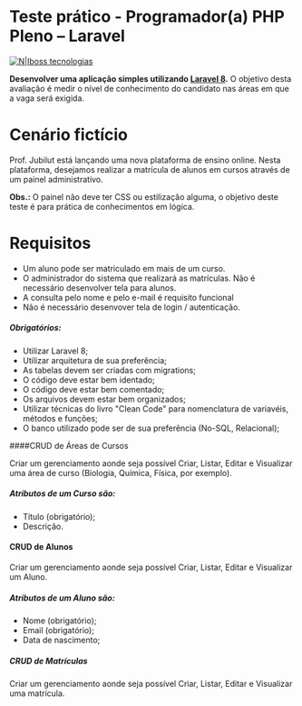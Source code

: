 # Teste prático - Programador(a) PHP Pleno – Laravel

[![N|Iboss tecnologias](https://ibosstecnologias.com/assets/img/header_logo.svg)](https://ibosstecnologias.com/)

**Desenvolver uma aplicação simples utilizando [Laravel 8](https://laravel.com/docs/8.x).**
O objetivo desta avaliação é medir o nível de conhecimento do candidato nas áreas em que a vaga será exigida.

# Cenário fictício
Prof. Jubilut está lançando uma nova plataforma de ensino online. Nesta plataforma, 
desejamos realizar a matrícula de alunos em cursos através de um painel administrativo.

**Obs.:** O painel não deve ter CSS ou estilização alguma, o objetivo deste teste é para prática de conhecimentos em lógica.

# Requisitos

- Um aluno pode ser matriculado em mais de um curso.
- O administrador do sistema que realizará as matrículas. Não é necessário desenvolver tela para alunos.
- A consulta pelo nome e pelo e-mail é requisito funcional
- Não é necessário desenvover tela de login / autenticação.

##### Obrigatórios:
- Utilizar Laravel 8;
- Utilizar arquitetura de sua preferência;
- As tabelas devem ser criadas com migrations;
- O código deve estar bem identado;
- O código deve estar bem comentado;
- Os arquivos devem estar bem organizados;
- Utilizar técnicas do livro "Clean Code" para nomenclatura de variavéis, métodos e funções;
- O banco utilizado pode ser de sua preferência (No-SQL, Relacional);

####CRUD de Áreas de Cursos

 Criar um gerenciamento aonde seja possível Criar, Listar, Editar e Visualizar uma área de curso (Biologia, Química, Física, por exemplo).

##### Atributos de um Curso são:
- Título (obrigatório);
- Descrição.

#### CRUD de Alunos

 Criar um gerenciamento aonde seja possível Criar, Listar, Editar e Visualizar um Aluno.

##### Atributos de um Aluno são:
- Nome (obrigatório);
- Email (obrigatório);
- Data de nascimento;

##### CRUD de Matrículas

 Criar um gerenciamento aonde seja possível Criar, Listar, Editar e Visualizar uma matrícula.
